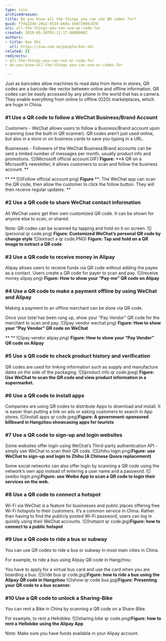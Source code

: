```yaml
---
type: rule
archivedreason: 
title: Do you know all the things you can use QR codes for?
guid: f7da22d4-20a2-4534-b6da-3e872005c878
uri: all-the-things-you-can-use-qr-code-for
created: 2019-05-20T03:11:17.0000000Z
authors:
- title: Ken Shi
  url: https://ssw.com.au/people/ken-shi
related: []
redirects:
- all-the-things-you-can-use-qr-code-for
- do-you-know-all-the-things-you-can-use-qr-codes-for

---
```


Just as barcodes allow machines to read data from items in stores, QR codes are a barcode-like vector between online and offline information. QR codes can be easily accessed by any phone in the world that has a camera. They enable everything from online to offline (O2O) marketplaces, which are huge in China.

<!--endintro-->

### #1 Use a QR code to follow a WeChat Business/Brand Account


Customers - WeChat allows users to follow a Business/Brand account upon scanning (use the built-in QR scanner). QR codes aren’t just used online, but also in a store or on business cards to save you typing in a URL.

Businesses - Followers of the WeChat Business/Brand accounts can be sent a limited number of messages per month, usually product info and promotions.
 ![](Microsoft official account.GIF) 
**Figure:** **A QR on a Microsoft’s newsletter, it allows customers to scan and follow the business account.
**

**
**
 ![](Follow official account.png) 
**Figure** **: The WeChat app can scan the QR code, then allow the customer to click the follow button. They will then receive regular updates.
**

### #2 Use a QR code to share WeChat contact information

All WeChat users get their own customized QR code. It can be shown for anyone else to scan, or shared.

Note: QR codes can be scanned by tapping and hold on it on screen.
 ![](personal qr code.png)
**Figure: Customized WeChat’s personal QR code by change style**
 ![](extract a qr code.PNG) 
**Figure: Tap and hold on a QR image to extract a QR code**

### #3 Use a QR code to receive money in Alipay 


Alipay allows users to receive funds via QR code without adding the payee as a contact.
Users create a QR code for payer to scan and pay.
 ![](receive money alipay.png) 
**Figure: How to show your “Pay-me” QR code on Alipay**

### #4 Use a QR code to make a payment offline by using WeChat and Alipay

Making a payment to an offline merchant can be done via QR code.

Once your total has been rung up, show your “Pay Vendor” QR code for the merchant to scan and pay.
 ![](pay vendor wechat.png) 
**Figure: How to show your “Pay Vendor” QR code on WeChat**

**
**
 ![](pay vendor alipay.png) 
**Figure: How to show your “Pay Vendor” QR code on Alipay**

### #5 Use a QR code to check product history and verification


QR codes are used for linking information such as supply and manufacture dates on the side of the packaging.
 ![](product info qr code.jpeg) 
**Figure: Use WeChat to scan the QR code and view product information in a supermarket.**

### #6 Use a QR code to install apps

Companies are using QR codes to distribute Apps to download and install. It is easier than putting a link on ads or asking customers to search in App stores.
 ![](install apps qr code.jpeg)**Figure: A government-sponsored billboard in Hangzhou showcasing apps for tourists** 
  

### #7 Use a QR code to sign-up and login websites


Some websites offer login using WeChat’s Third-party authentication API - simply use WeChat to scan their QR code.
 ![](zhihu login.png)**Figure: use WeChat to sign-up and login to Zhihu (A Chinese Quora replacement)** 


Some social networks can also offer login by scanning a QR code using the network’s own app instead of entering a user name and a password.
 ![](weibo login.png)**Figure: use Weibo App to scan a QR code to login their services on the web.** 






### #8 Use a QR code to connect a hotspot

Wi-Fi via WeChat is a feature for businesses and public places offering free Wi-Fi hotspots to their customers. It’s a common service in China. Rather than having to find the publicly posted Wi-Fi password, users can log in quickly using their WeChat accounts.
 ![](hotspot qr code.jpg)**Figure: how to connect to a public hotspot** 




### #9 Use a QR code to ride a bus or subway


You can use QR codes to ride a bus or subway in most main cities in China.

For example, to ride a bus using Alipay QR code in Hangzhou:

You have to apply for a virtual bus card and use the card when you are boarding a bus.
 ![](ride bus qr code.jpg)**Figure: how to ride a bus using the Alipay QR code in Hangzhou** 
![](show qr code bus.jpg)**Figure: Presenting your QR code to a bus scanner.** 




### #10 Use a QR code to unlock a Sharing-Bike

You can rent a Bike in China by scanning a QR code on a Share-Bike.

For example, to rent a Hellobike:
 ![](sharing bike qr code.png)**Figure: how to rent a** **Hellobike** **using the Alipay App** 



Note: Make sure you have funds available in your Alipay account.
